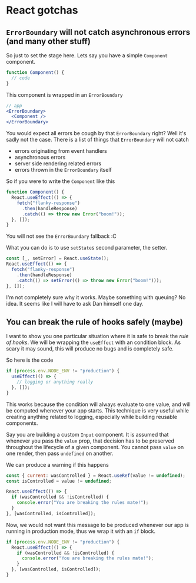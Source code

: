 # React gotchas

## `ErrorBoundary` will not catch asynchronous errors (and many other stuff)

So just to set the stage here. Lets say you have a simple `Component` component.

```jsx
function Component() {
  // code
}
```

This component is wrapped in an `ErrorBoundary`

```jsx
// app
<ErrorBoundary>
  <Component />
</ErrorBoundary>
```

You would expect all errors be cough by that `ErrorBoundary` right? Well it's sadly not the case.
There is a list of things that `ErrorBoundary` will not catch

- errors originating from event handlers
- asynchronous errors
- server side rendering related errors
- errors thrown in the `ErrorBoundary` itself

So if you were to write the `Component` like this

```jsx
function Component() {
  React.useEffect(() => {
    fetch("flanky-response")
      .then(handleResponse)
      .catch(() => throw new Error("boom!"));
  }, []);
}
```

You will not see the `ErrorBoundary` fallback :C

What you can do is to use `setState`s second parameter, the setter.

```jsx
const [_, setError] = React.useState();
React.useEffect(() => {
  fetch("flanky-response")
    .then(handleResponse)
    .catch(() => setError(() => throw new Error("boom!")));
}, []);
```

I'm not completely sure why it works. Maybe something with queuing? No idea. It seems like I will have to ask Dan himself one day.

## You can break the rule of hooks safely (maybe)

I want to show you one particular situation where it is safe to break the _rule of hooks_.
We will be wrapping the `useEffect` with an condition block. As scary it may sound, this will produce no bugs and is completely safe.

So here is the code

```jsx
if (process.env.NODE_ENV != "production") {
  useEffect(() => {
    // logging or anything really
  }, []);
}
```

This works because the condition will always evaluate to one value, and will be computed whenever your app starts.
This technique is very useful while creating anything related to logging, especially while building reusable components.

Say you are building a custom `Input` component.
It is assumed that whenever you pass the `value` prop, that decision has to be preserved throughout the lifecycle of a given component.
You cannot pass `value` on one render, then pass `undefined` on another.

We can produce a warning if this happens

```js
const { current: wasControlled } = React.useRef(value != undefined);
const isControlled = value != undefined;

React.useEffect(() => {
  if (wasControlled && !isControlled) {
    console.error("You are breaking the rules mate!");
  }
}, [wasControlled, isControlled]);
```

Now, we would not want this message to be produced whenever our app is running in production mode, thus we wrap it with an `if` block.

```jsx
if (process.env.NODE_ENV != "production") {
  React.useEffect(() => {
    if (wasControlled && !isControlled) {
      console.error("You are breaking the rules mate!");
    }
  }, [wasControlled, isControlled]);
}
```
